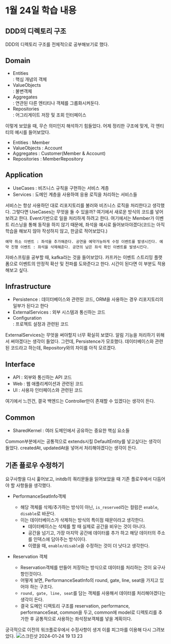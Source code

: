 # 1월 24일 학습 내용

## DDD의 디렉토리 구조

DDD의 디렉토리 구조를 전체적으로 공부해보기로 했다. 

Domain
---
- Entities<br> : 핵심 개념의 객체
- ValueObjects<br> : 불변객체
- Aggregates<br> : 연관된 다른 엔티티나 객체를 그룹화시켜둔다.
- Repositories<br> : 어그리게이트 저장 및 조회 인터페이스

이렇게 보았을 때, 무슨 의미인지 해석하기 힘들었다. 
어제 정리한 구조에 맞게, 각 엔티티의 예시를 들어보았다.

- Entities : Member
- ValueObjects : Account
- Aggregates : Customer(Member & Account)
- Repositories : MemberRepository

Application
---
- UseCases : 비즈니스 규칙을 구현하는 서비스 계층
- Services : 도메인 계층을 사용하여 응용 로직을 처리하는 서비스들

서비스는 항상 사용하던 대로 리포지토리를 불러와 비즈니스 로직을 처리한다고 생각했다. 
그렇다면 UseCases는 무엇을 둘 수 있을까? 
여기에서 새로운 방식의 코드를 넣어보려고 한다. 
Event기반으로 일을 처리하게 하려고 한다. 
여기에서는 Member가 이벤트 리스닝을 통해 동작을 하지 않기 때문에, 
좌석을 예시로 들어보아야겠다(코드는 아직 학습을 해보지 않아 작성하지 않고, 한글로 적어보았다.)

`
예약 취소 이벤트 : 좌석을 추가해준다. 공연을 예약가능하게 수정 이벤트를 발생시킨다.
예약 진행 이벤트 : 좌석을 삭제해준다. 공연의 남은 좌석 확인 이벤트를 발생시킨다.
`

자바스프링을 공부할 때, kafka라는 것을 들어보았다. 
카프카는 이벤트 스트리밍 플랫폼으로 이벤트의 안정적 확산 및 전파를 도와준다고 한다. 
시간이 된다면 이 부분도 적용해보고 싶다.

Infrastructure
---
- Persistence : 데이터베이스와 관련된 코드, ORM을 사용하는 경우 리포지토리의 일부가 된다고 한다
- ExternalServices : 외부 시스템과 통신하는 코드
- Configuration<br> : 프로젝트 설정과 관련된 코드

ExternalServices는 무엇을 써야할지 너무 확실히 보였다.
알림 기능을 처리하기 위해서 써야겠다는 생각이 들었다. 
그런데, Persistence가 모호했다. 
데이터베이스와 관련된 코드라고 하는데, Repository와의 차이를 아직 모르겠다. 


Interface
---
- API : 외부와 통신하는 API 코드
- Web : 웹 애플리케이션과 관련된 코드
- UI : 사용자 인터페이스와 관련된 코드

여기에서 느낀건, 결국 백엔드는 Controller만이 존재할 수 있겠다는 생각이 든다. 


Common
---
- SharedKernel : 여러 도메인에서 공유하는 중요한 핵심 요소들

Common부분에서는 공통적으로 extends시킬 DefaultEntity를 넣고싶다는 생각이 들었다. 
createdAt, updatedAt을 넣어서 처리해야겠다는 생각이 든다. 

## 기존 플로우 수정하기

요구사항을 다시 훑어보고, initdb의 쿼리문들을 읽어보았을 때 기존 플로우에서 다듬어야 할 사항들을 생각했다. 

- PerformanceSeatInfo객체
  - 해당 객체를 삭제/추가하는 방식이 아닌, `is_reserved`라는 컬럼은 `enable`, `disable`로 바꾼다. 
  - 이는 데이터베이스가 삭제하는 방식의 특이점 때문이라고 생각한다. 
    - 데이터베이스는 삭제를 할 때 실제로 공간을 비우는 것이 아니다. 
    - 공간을 넘기고, 가장 마지막 공간에 데이터를 추가 하고 해당 데이터의 주소를 인덱스에 담아주는 방식이다. 
    - 이랬을 때, `enable/disable`을 수정하는 것이 더 낫다고 생각한다. 

- Reservation 객체
  - Reservation객체를 만들어 저장하는 방식으로 데이터를 처리하는 것이 요구사항인것이다. 
  - 어떻게 보면, PerformanceSeatInfo의 round, gate, line, seat을 가지고 있어야 하는 구조다. 
  - `round, gate, line, seat`를 담는 객체를 사용해서 데이터를 처리해야겠다는 생각이 든다.
  - 결국 도메인 디렉토리 구조를 reservation, performance, performanceSeat, common을 두고, common에 model로 디렉토리를 추가한 후 공통적으로 사용하는 좌석정보객체를 넣을 계획이다. 

궁극적으로 이전의 워크플로우에서 수정사항이 생겨 이를 피그마를 이용해 다시 그려보았다.
![스크린샷 2024-01-24 19 13 23](https://github.com/jinho-yoo-jack/wanted-preonboarding-challenge-backend-16/assets/99702271/5513ed95-4efe-4a30-9872-56de38e107ca)


